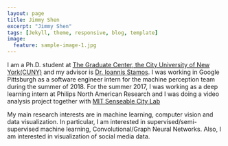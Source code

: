 ```yaml
---
layout: page
title: Jimmy Shen
excerpt: "Jimmy Shen"
tags: [Jekyll, theme, responsive, blog, template]
image:
  feature: sample-image-1.jpg
---
```


I am a Ph.D. student at [The Graduate Center, the City University of New York(CUNY)](https://www.gc.cuny.edu) and my advisor is [Dr. Ioannis Stamos](http://www.cs.hunter.cuny.edu/~ioannis/). I was working in Google Pittsburgh as a software engineer intern for the machine perception team during the summer of 2018. For the summer 2017, I was working as a deep learning intern at Philips North American Research and I was doing a video analysis project together with [MIT Senseable City Lab](http://senseable.mit.edu/) 

My main research interests are in machine learning, computer vision and data visualization. In particular, I am interested in supervised/semi-supervised machine learning, Convolutional/Graph Neural Networks. Also, I am interested in visualization of social media data.
<script type="text/javascript" id="clustrmaps" src="//cdn.clustrmaps.com/map_v2.js?d=EEVFBXcFKfQfWbpeH9C8ohW0CKpgcc9T3XAYX7Zs8-s&cl=ffffff&w=a"></script>

